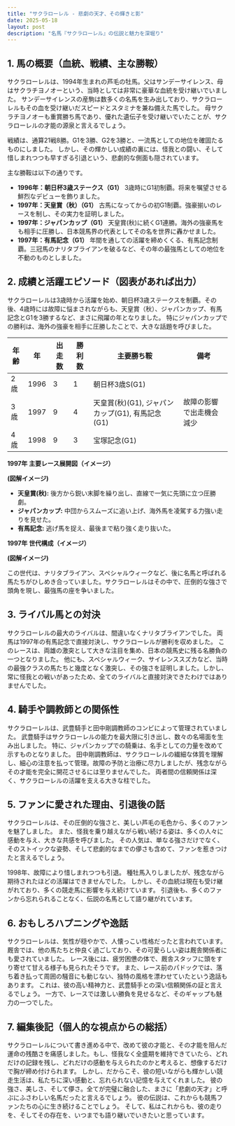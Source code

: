 ```yaml
---
title: "サクラローレル - 悲劇の天才、その輝きと影"
date: 2025-05-18
layout: post
description: "名馬『サクラローレル』の伝説と魅力を深堀り"
---
```


## 1. 馬の概要（血統、戦績、主な勝鞍）

サクラローレルは、1994年生まれの芦毛の牡馬。父はサンデーサイレンス、母はサクラチヨノオーという、当時としては非常に豪華な血統を受け継いでいました。  サンデーサイレンスの産駒は数多くの名馬を生み出しており、サクラローレルもその血を受け継いだスピードとスタミナを兼ね備えた馬でした。 母サクラチヨノオーも重賞勝ち馬であり、優れた遺伝子を受け継いでいたことが、サクラローレルの才能の源泉と言えるでしょう。

戦績は、通算21戦8勝。G1を3勝、G2を3勝と、一流馬としての地位を確固たるものにしました。  しかし、その輝かしい成績の裏には、怪我との闘い、そして惜しまれつつも早すぎる引退という、悲劇的な側面も隠されています。

主な勝鞍は以下の通りです。

* **1996年：朝日杯3歳ステークス（G1）**  3歳時にG1初制覇。将来を嘱望させる鮮烈なデビューを飾りました。
* **1997年：天皇賞（秋）（G1）**  古馬になってからの初G1制覇。強豪揃いのレースを制し、その実力を証明しました。
* **1997年：ジャパンカップ（G1）**  天皇賞(秋)に続くG1連勝。海外の強豪馬をも相手に圧勝し、日本競馬界の代表としてその名を世界に轟かせました。
* **1997年：有馬記念（G1）**  年間を通しての活躍を締めくくる、有馬記念制覇。三冠馬のナリタブライアンを破るなど、その年の最強馬としての地位を不動のものとしました。


## 2. 成績と活躍エピソード（図表があれば出力）

サクラローレルは3歳時から活躍を始め、朝日杯3歳ステークスを制覇。その後、4歳時には故障に悩まされながらも、天皇賞（秋）、ジャパンカップ、有馬記念とG1を3勝するなど、まさに飛躍の年となりました。  特にジャパンカップでの勝利は、海外の強豪を相手に圧勝したことで、大きな話題を呼びました。

| 年齢 | 年 | 出走数 | 勝利数 | 主要勝ち鞍 | 備考 |
|---|---|---|---|---|---|
| 2歳 | 1996 | 3 | 1 | 朝日杯3歳S(G1) |  |
| 3歳 | 1997 | 9 | 4 | 天皇賞(秋)(G1), ジャパンカップ(G1), 有馬記念(G1)  | 故障の影響で出走機会減少 |
| 4歳 | 1998 | 9 | 3 |  宝塚記念(G1) |  |


**1997年 主要レース展開図（イメージ）**

**(図解イメージ)**

* **天皇賞(秋):** 後方から鋭い末脚を繰り出し、直線で一気に先頭に立つ圧勝劇。
* **ジャパンカップ:**  中団からスムーズに追い上げ、海外馬を凌駕する力強い走りを見せた。
* **有馬記念:**  逃げ馬を捉え、最後まで粘り強く走り抜いた。


**1997年 世代構成（イメージ）**

**(図解イメージ)**

この世代は、ナリタブライアン、スペシャルウィークなど、後に名馬と呼ばれる馬たちがひしめき合っていました。サクラローレルはその中で、圧倒的な強さで頭角を現し、最強馬の座を争いました。


## 3. ライバル馬との対決

サクラローレルの最大のライバルは、間違いなくナリタブライアンでした。  両馬は1997年の有馬記念で直接対決し、サクラローレルが勝利を収めました。  このレースは、両雄の激突として大きな注目を集め、日本の競馬史に残る名勝負の一つとなりました。  他にも、スペシャルウィーク、サイレンススズカなど、当時の最強クラスの馬たちと幾度となく激突し、その強さを証明しました。しかし、常に怪我との戦いがあったため、全てのライバルと直接対決できたわけではありませんでした。


## 4. 騎手や調教師との関係性

サクラローレルは、武豊騎手と田中剛調教師のコンビによって管理されていました。 武豊騎手はサクラローレルの能力を最大限に引き出し、数々の名場面を生み出しました。  特に、ジャパンカップでの騎乗は、名手としての力量を改めて示すものとなりました。 田中剛調教師は、サクラローレルの繊細な体質を理解し、細心の注意を払って管理。故障の予防と治療に尽力しましたが、残念ながらその才能を完全に開花させるには至りませんでした。  両者間の信頼関係は深く、サクラローレルの活躍を支える大きな柱でした。


## 5. ファンに愛された理由、引退後の話

サクラローレルは、その圧倒的な強さと、美しい芦毛の毛色から、多くのファンを魅了しました。  また、怪我を乗り越えながら戦い続ける姿は、多くの人々に感動を与え、大きな共感を呼びました。  その人気は、単なる強さだけでなく、そのストイックな姿勢、そして悲劇的なまでの儚さも含めて、ファンを惹きつけたと言えるでしょう。

1998年、故障により惜しまれつつも引退。  種牡馬入りしましたが、残念ながら期待されたほどの活躍はできませんでした。  しかし、その血統は現在も受け継がれており、多くの競走馬に影響を与え続けています。  引退後も、多くのファンから忘れられることなく、伝説の名馬として語り継がれています。


## 6. おもしろハプニングや逸話

サクラローレルは、気性が穏やかで、人懐っこい性格だったと言われています。  厩舎では、他の馬たちと仲良く過ごしており、その可愛らしい姿は厩舎関係者にも愛されていました。  レース後には、疲労困憊の体で、厩舎スタッフに頭をすり寄せて甘える様子も見られたそうです。  また、レース前のパドックでは、落ち着き払って周囲の騒音にも動じない、独特の風格を漂わせていたという逸話もあります。  これは、彼の高い精神力と、武豊騎手との深い信頼関係の証と言えるでしょう。  一方で、レースでは激しい勝負を見せるなど、そのギャップも魅力の一つでした。


## 7. 編集後記（個人的な視点からの総括）

サクラローレルについて書き進める中で、改めて彼の才能と、その才能を阻んだ運命の残酷さを痛感しました。もし、怪我なく全盛期を維持できていたら、どれだけの記録を残し、どれだけの感動を与えられたのかと考えると、想像するだけで胸が締め付けられます。  しかし、だからこそ、彼の短いながらも輝かしい競走生活は、私たちに深い感動と、忘れられない記憶を与えてくれました。  彼の強さ、美しさ、そして儚さ。全てが完璧に融合した、まさに「悲劇の天才」と呼ぶにふさわしい名馬だったと言えるでしょう。  彼の伝説は、これからも競馬ファンたちの心に生き続けることでしょう。  そして、私はこれからも、彼の走りを、そしてその存在を、いつまでも語り継いでいきたいと思っています。
